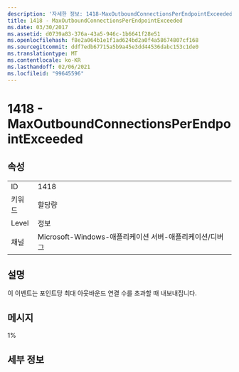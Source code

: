 ```yaml
---
description: '자세한 정보: 1418-MaxOutboundConnectionsPerEndpointExceeded'
title: 1418 - MaxOutboundConnectionsPerEndpointExceeded
ms.date: 03/30/2017
ms.assetid: d0739a83-376a-43a5-946c-1b6641f28e51
ms.openlocfilehash: f8e2a064b1e1f1ad624bd2a0f4a58674807cf168
ms.sourcegitcommit: ddf7edb67715a5b9a45e3dd44536dabc153c1de0
ms.translationtype: MT
ms.contentlocale: ko-KR
ms.lasthandoff: 02/06/2021
ms.locfileid: "99645596"
---
```

# <a name="1418---maxoutboundconnectionsperendpointexceeded"></a>1418 - MaxOutboundConnectionsPerEndpointExceeded

## <a name="properties"></a>속성  
  
|||  
|-|-|  
|ID|1418|  
|키워드|할당량|  
|Level|정보|  
|채널|Microsoft-Windows-애플리케이션 서버-애플리케이션/디버그|  
  
## <a name="description"></a>설명  

 이 이벤트는 포인트당 최대 아웃바운드 연결 수를 초과할 때 내보내집니다.  
  
## <a name="message"></a>메시지  

 1%  
  
## <a name="details"></a>세부 정보
